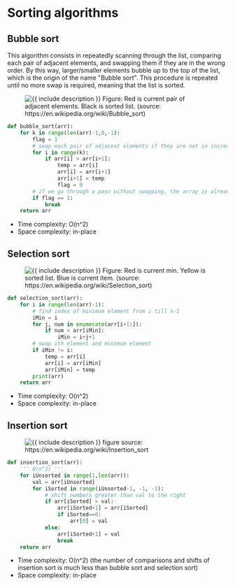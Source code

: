 # Sorting algorithms

## Bubble sort

This algorithm consists in repeatedly scanning through the list, comparing each pair of adjacent elements, and swapping them if they are in the wrong order. By this way, larger/smaller elements bubble up to the top of the list, which is the origin of the name "Bubble sort". This procedure is repeated until no more swap is required, meaning that the list is sorted. 

<figure class="image">
  <img src="https://upload.wikimedia.org/wikipedia/commons/c/c8/Bubble-sort-example-300px.gif" alt="{{ include description }}">
  Figure: Red is current pair of adjacent elements. Black is sorted list. (source: https://en.wikipedia.org/wiki/Bubble_sort)
</figure>


```python
def bubble_sort(arr):
    for k in range(len(arr)-1,0,-1):       
        flag = 1   
        # swap each pair of adjacent elements if they are not in increasing order
        for i in range(k):
            if arr[i] > arr[i+1]:   
                temp = arr[i]
                arr[i] = arr[i+1]
                arr[i+1] = temp
                flag = 0
        # if we go through a pass without swapping, the array is already sorted
        if flag == 1:               
            break
    return arr
```

* Time complexity: O(n^2)
* Space complexity: in-place
 


## Selection sort

<figure class="image">
  <img src="https://upload.wikimedia.org/wikipedia/commons/9/94/Selection-Sort-Animation.gif" alt="{{ include description }}">
  Figure: Red is current min. Yellow is sorted list. Blue is current item. (source: https://en.wikipedia.org/wiki/Selection_sort)
</figure>

```python
def selection_sort(arr):
    for i in range(len(arr)-1):                   
        # find index of minimum element from i till n-1
        iMin = i
        for j, num in enumerate(arr[i+1:]):                
            if num < arr[iMin]:
                iMin = i+j+1
        # swap ith element and minimum element 
        if iMin != i:
            temp = arr[i]
            arr[i] = arr[iMin]
            arr[iMin] = temp
        print(arr)
    return arr
```

* Time complexity: O(n^2)
* Space complexity: in-place



## Insertion sort

<figure class="image">
  <img src="https://upload.wikimedia.org/wikipedia/commons/0/0f/Insertion-sort-example-300px.gif" alt="{{ include description }}">
  figure source: https://en.wikipedia.org/wiki/Insertion_sort
</figure>

```python
def insertion_sort(arr):
    ''' O(n^2) '''
    for iUnsorted in range(1,len(arr)):
        val = arr[iUnsorted]   
        for iSorted in range(iUnsorted-1, -1, -1):
            # shift numbers greater than val to the right
            if arr[iSorted] > val:
                arr[iSorted+1] = arr[iSorted]
                if iSorted==0:
                    arr[0] = val
            else:
                arr[iSorted+1] = val    
                break
    return arr
```
* Time complexity: O(n^2) (the number of comparisons and shifts of insertion sort is much less than bubble sort and selection sort)
* Space complexity: in-place
